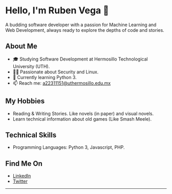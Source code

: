 # Hello, I'm Ruben Vega 👋
A budding software developer with a passion for Machine Learning and Web Development, always ready to explore the depths of code and stories.

## About Me
- 🎓 Studying Software Development at Hermosillo Technological University (UTH).
- 👨‍💻 Passionate about Security and Linux.
- 🌱 Currently learning Python 3.
- 📫 Reach me: a22311151@uthermosillo.edu.mx

## My Hobbies
- Reading & Writing Stories. Like novels (in paper) and visual novels.
- Learn technical information about old games (Like Smash Meele).

## Technical Skills
- Programming Languages: Python 3, Javascript, PHP.

## Find Me On
- [LinkedIn](https://www.linkedin.com/in/ruben-bernardo-ruiz-vega-237791295/)
- [Twitter](https://twitter.com/REUBATCODE)
---

